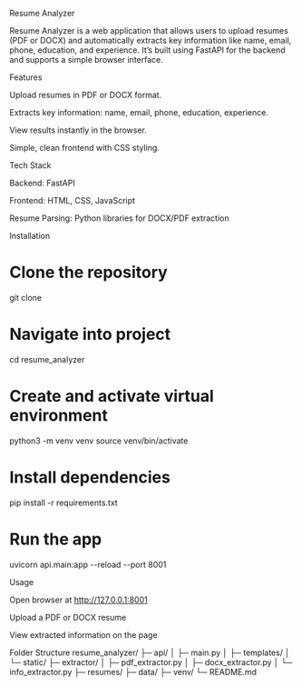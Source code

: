 Resume Analyzer

Resume Analyzer is a web application that allows users to upload resumes (PDF or DOCX) and automatically extracts key information like name, email, phone, education, and experience. It’s built using FastAPI for the backend and supports a simple browser interface.

Features

Upload resumes in PDF or DOCX format.

Extracts key information: name, email, phone, education, experience.

View results instantly in the browser.

Simple, clean frontend with CSS styling.

Tech Stack

Backend: FastAPI

Frontend: HTML, CSS, JavaScript

Resume Parsing: Python libraries for DOCX/PDF extraction

Installation
# Clone the repository
git clone <your-repo-url>

# Navigate into project
cd resume_analyzer

# Create and activate virtual environment
python3 -m venv venv
source venv/bin/activate

# Install dependencies
pip install -r requirements.txt

# Run the app
uvicorn api.main:app --reload --port 8001

Usage

Open browser at http://127.0.0.1:8001

Upload a PDF or DOCX resume

View extracted information on the page

Folder Structure
resume_analyzer/
├─ api/
│  ├─ main.py
│  ├─ templates/
│  └─ static/
├─ extractor/
│  ├─ pdf_extractor.py
│  ├─ docx_extractor.py
│  └─ info_extractor.py
├─ resumes/
├─ data/
├─ venv/
└─ README.md
